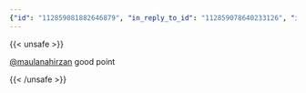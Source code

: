 ```yaml
---
{"id": "112859081882646879", "in_reply_to_id": "112859078640233126", "in_reply_to_account_id": "112411233749704353", "sensitive": false, "spoiler_text": "", "visibility": "public", "language": "en", "replies_count": 0, "reblogs_count": 0, "favourites_count": 0, "edited_at": null, "reblog": null, "application": {"name": "IceCubesApp", "website": "https://github.com/Dimillian/IceCubesApp"}, "account": {"id": "112803627857659580", "username": "stewalec", "acct": "stewalec", "display_name": "Alec Stewart", "url": "https://indieweb.social/@stewalec", "uri": "https://indieweb.social/users/stewalec", "avatar": "https://cdn.masto.host/indiewebsocial/accounts/avatars/112/803/627/857/659/580/original/74c746516f458d05.jpg", "avatar_static": "https://cdn.masto.host/indiewebsocial/accounts/avatars/112/803/627/857/659/580/original/74c746516f458d05.jpg", "header": "https://cdn.masto.host/indiewebsocial/accounts/headers/112/803/627/857/659/580/original/74c7a59dcfc2b732.jpg", "header_static": "https://cdn.masto.host/indiewebsocial/accounts/headers/112/803/627/857/659/580/original/74c7a59dcfc2b732.jpg", "noindex": false, "roles": []}, "media_attachments": [], "mentions": [{"id": "112411233749704353", "username": "maulanahirzan", "url": "https://mastodon.bsd.cafe/@maulanahirzan", "acct": "maulanahirzan@bsd.cafe"}], "tags": [], "emojis": [], "card": null, "poll": null, "syndication": "https://indieweb.social/@stewalec/112859081882646879", "date": "2024-07-27T15:08:44.234Z"}
---
```

{{< unsafe >}}
<p><span class="h-card" translate="no"><a href="https://mastodon.bsd.cafe/@maulanahirzan" class="u-url mention">@<span>maulanahirzan</span></a></span> good point</p>
{{< /unsafe >}}
